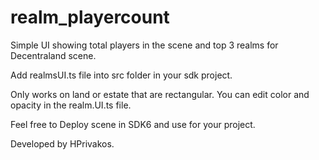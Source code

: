 # realm_playercount
 Simple UI showing total players in the scene and top 3 realms for Decentraland scene.


 Add realmsUI.ts file into src folder in your sdk project.

Only works on land or estate that are rectangular. You can edit color and opacity in the realm.UI.ts file.

Feel free to Deploy scene in SDK6 and use for your project. 

Developed by HPrivakos.
